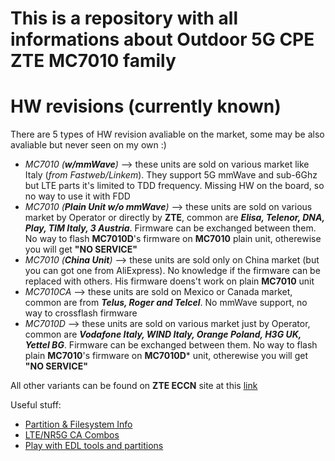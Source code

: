 # This is a repository with all informations about Outdoor 5G CPE ZTE MC7010 family

# HW revisions (currently known)
There are 5 types of HW revision avaliable on the market, some may be also avaliable but never seen on my own :)

- *MC7010 (***w/mmWave***)* --> these units are sold on various market like Italy (*from Fastweb/Linkem*). They support 5G mmWave and sub-6Ghz but LTE parts it's limited to TDD frequency. Missing HW on the board, so no way to use it with FDD
- *MC7010 (***Plain Unit w/o mmWave***)* --> these units are sold on various market by Operator or directly by **ZTE**, common are ***Elisa, Telenor, DNA, Play, TIM Italy, 3 Austria***. Firmware can be exchanged between them. No way to flash **MC7010D**'s firmware on **MC7010** plain unit, otherewise you will get **"NO SERVICE"**
- *MC7010 (***China Unit***)* --> these units are sold only on China market (but you can got one from AliExpress). No knowledge if the firmware can be replaced with others. His firmware doens't work on plain **MC7010** unit
- *MC7010CA* --> these units are sold on Mexico or Canada market, common are from ***Telus, Roger and Telcel***. No mmWave support, no way to crossflash firmware
- *MC7010D* --> these units are sold on various market just by Operator, common are ***Vodafone Italy, WIND Italy, Orange Poland, H3G UK, Yettel BG***. Firmware can be exchanged between them. No way to flash plain **MC7010**'s firmware on **MC7010D*** unit, otherewise you will get **"NO SERVICE"**

All other variants can be found on **ZTE ECCN** site at this [link](https://www.zte.com.cn/global/about/eccn.html)

Useful stuff:

- [Partition & Filesystem Info](fs.md)
- [LTE/NR5G CA Combos](cacombo.md)
- [Play with EDL tools and partitions](edl.md)


